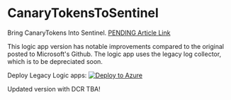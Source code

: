 # CanaryTokensToSentinel
Bring CanaryTokens Into Sentinel. [PENDING Article Link](TBA)

This logic app version has notable improvements compared to the original posted to Microsoft's Github. The logic app uses the legacy log collector, which is to be depreciated soon.  

Deploy Legacy Logic apps:
[![Deploy to Azure](https://aka.ms/deploytoazurebutton)](https://portal.azure.com/#create/Microsoft.Template/uri/https%3A%2F%2Fraw.githubusercontent.com%2Fjkerai1%2FCanaryTokensToSentinel%2Frefs%2Fheads%2Fmain%2FLegacy%2Fazuredeploy.json)


Updated version with DCR TBA!
